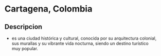 # Cartagena, Colombia

## Descripcion 
- es una ciudad histórica y cultural, conocida por su arquitectura colonial, sus murallas y su vibrante vida nocturna, siendo un destino turístico muy popular. 